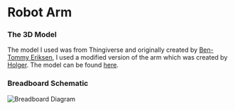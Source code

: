 # Robot Arm

### The 3D Model

The model I used was from Thingiverse and originally created by [Ben-Tommy Eriksen](https://www.thingiverse.com/bentommye/designs), I used a modified version of the arm which was created by [Holger](https://www.thingiverse.com/holgero/designs). The model can be found [here](https://www.thingiverse.com/thing:65081).

### Breadboard Schematic
![Breadboard Diagram](https://user-images.githubusercontent.com/98854432/206602162-81a22ed2-6712-4cb7-aa37-0df2640bc565.png)

